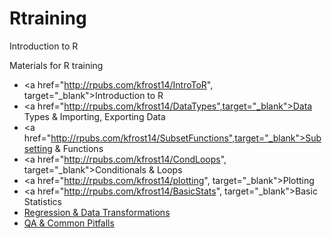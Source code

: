 # Rtraining
Introduction to R

Materials for R training
- <a href="http://rpubs.com/kfrost14/IntroToR", target="_blank">Introduction to R</a>
- <a href="http://rpubs.com/kfrost14/DataTypes",target="_blank">Data Types & Importing, Exporting Data</a>
- <a href="http://rpubs.com/kfrost14/SubsetFunctions",target="_blank">Subsetting & Functions</a>
- <a href="http://rpubs.com/kfrost14/CondLoops", target="_blank">Conditionals & Loops</a>
- <a href="http://rpubs.com/kfrost14/plotting", target="_blank">Plotting</a>
- <a href="http://rpubs.com/kfrost14/BasicStats", target="_blank">Basic Statistics</a>
- [Regression & Data Transformations](#http://example.com)
- [QA & Common Pitfalls](#http://example.com)
